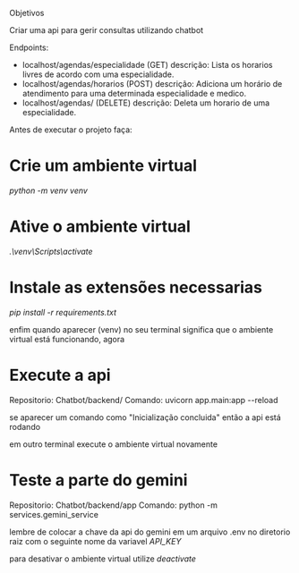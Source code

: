 Objetivos

Criar uma api para gerir consultas utilizando chatbot

Endpoints:
- localhost/agendas/especialidade (GET)
    descrição:
        Lista os horarios livres de acordo com uma especialidade.
- localhost/agendas/horarios (POST)
    descrição:
        Adiciona um horário de atendimento para uma determinada especialidade e medico.
- localhost/agendas/ (DELETE)
    descrição: 
        Deleta um horario de uma especialidade.

Antes de executar o projeto faça:
# Crie um ambiente virtual
*python -m venv venv*
# Ative o ambiente virtual
*.\venv\Scripts\activate*
# Instale as extensões necessarias
*pip install -r requirements.txt*

enfim quando aparecer (venv) no seu terminal significa que o ambiente virtual está funcionando, agora

# Execute a api
Repositorio: Chatbot/backend/
Comando: uvicorn app.main:app --reload

se aparecer um comando como "Inicialização concluida" então a api está rodando 

em outro terminal execute o ambiente virtual novamente

# Teste a parte do gemini
Repositorio: Chatbot/backend/app
Comando: python -m services.gemini_service

lembre de colocar a chave da api do gemini em um arquivo .env no diretorio raiz com o seguinte nome da variavel *API_KEY*

para desativar o ambiente virtual utilize *deactivate*